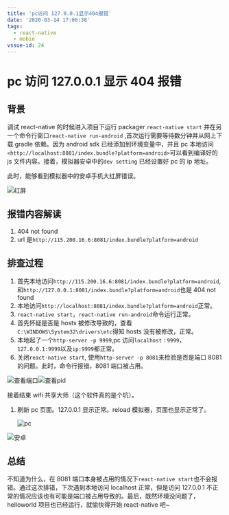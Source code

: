 ```yaml
---
title: 'pc访问 127.0.0.1显示404报错'
date: '2020-03-14 17:06:38'
tags:
  - react-native
  - mobie
vssue-id: 24
---
```


# pc 访问 127.0.0.1 显示 404 报错

## 背景

调试 react-native 的时候进入项目下运行 packager `react-native start` 并在另一个命令行窗口`react-native run-android` ,首次运行需要等待数分钟并从网上下载 gradle 依赖。因为 android sdk 已经添加到环境变量中，并且 pc 本地访问`<http://localhost:8081/index.bundle?platform=android>`可以看到编译好的 js 文件内容。接着，模拟器安卓中的`dev setting` 已经设置好 pc 的 ip 地址。

此时，能够看到模拟器中的安卓手机大红屏错误。

![红屏](https://chatflow-files-cdn-1256085166.file.myqcloud.com/image/1578489396953.png)

## 报错内容解读

1. 404 not found
2. url 是`http://115.200.16.6:8081/index.bundle?platform=android`

## 排查过程

1. 首先本地访问`http://115.200.16.6:8081/index.bundle?platform=android`,和`http://127.0.0.1:8081/index.bundle?platform=android`也是 404 not found
2. 本地访问`http://localhost:8081/index.bundle?platform=android`正常。
3. `react-native start`，`react-native run-android`命令运行正常。
4. 首先怀疑是否是 hosts 被修改导致的，查看`C:\WINDOWS\System32\drivers\etc`得知 hosts 没有被修改，正常。
5. 本地起了一个`http-server -p 9999`,pc 访问`localhost：9999`，`127.0.0.1:9999`以及`ip:9999`都正常。
6. 关闭`react-native start`, 使用`http-server -p 8081`来检验是否是端口 8081 的问题。此时，命令行报错，8081 端口被占用。

![查看端口](https://chatflow-files-cdn-1256085166.file.myqcloud.com/image/1578489394413.png)![查看pid](https://chatflow-files-cdn-1256085166.file.myqcloud.com/image/1578489395685.png)

接着结束 wifi 共享大师（这个软件真的是个坑）。

1. 刷新 pc 页面。127.0.0.1 显示正常。reload 模拟器，页面也显示正常了。

   ![pc](https://chatflow-files-cdn-1256085166.file.myqcloud.com/image/1578489398210.png)

![安卓](https://chatflow-files-cdn-1256085166.file.myqcloud.com/image/1578489399453.png)

## 总结

不知道为什么，在 8081 端口本身被占用的情况下`react-native start`也不会报错。通过这次排错，下次遇到本地访问 localhost 正常，但是访问 127.0.0.1 不正常的情况应该也有可能是端口被占用导致的。最后，既然环境没问题了，helloworld 项目也已经运行，就愉快得开始 react-native 吧~
